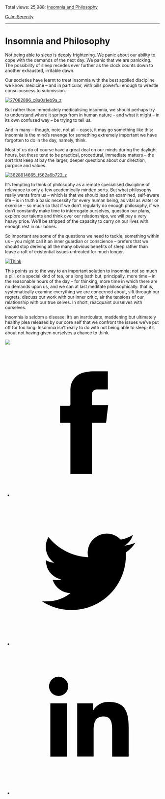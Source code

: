 Total views: 25,988: [Insomnia and Philosophy](https://www.theschooloflife.com/thebookoflife/philosophy-and-insomnia/)

[Calm:](https://www.theschooloflife.com/thebookoflife/category/calm/)[Serenity](https://www.theschooloflife.com/thebookoflife/category/calm/serenity/)

* * *

# Insomnia and Philosophy
<style>
						.alignnone {
  display: block;
  margin-left: auto;
  margin-right: auto;
  align: center:
}

.addtoany_share_save_container {
display:none;
}

.wp-block-image {
		display: block;
  margin-left: auto;
  margin-right: auto;
  width: 50%;
}

.aligncenter {
display: block;
  margin-left: auto;
  margin-right: auto;
  align: center:
}

@media only screen and (max-width: 500px) {
  .wp-block-image {
		display: block;
  margin-left: auto;
  margin-right: auto;
  width: 100%;
} }

h1 {max-width: 600px !important;
}
.s18-single-post .content-area .site-main article .post-cat-header-display + .old-wrapper p {
    font-size: 1.200em
}
						</style>

Not being able to sleep is deeply frightening. We panic about our ability to cope with the demands of the next day. We panic that we are panicking. The possibility of sleep recedes ever further as the clock counts down to another exhausted, irritable dawn.

Our societies have learnt to treat insomnia with the best applied discipline we know: medicine – and in particular, with pills powerful enough to wrestle consciousness to submission.

[![27082896_c8a0a1eb9a_z](https://www.theschooloflife.com/thebookoflife/wp-content/uploads/2016/02/27082896_c8a0a1eb9a_z.jpg)](http://www.thebookoflife.org/wp-content/uploads/2016/02/27082896_c8a0a1eb9a_z.jpg)

But rather than immediately medicalising insomnia, we should perhaps try to understand where it springs from in human nature – and what it might – in its own confused way – be trying to tell us.

And in many – though, note, not all – cases, it may go something like this: insomnia is the mind’s revenge for something extremely important we have forgotten to do in the day, namely, think.

Most of us do of course have a great deal on our minds during the daylight hours, but these tend to be practical, procedural, immediate matters – the sort that keep at bay the larger, deeper questions about our direction, purpose and values.

[![3628914665_f562a6b722_z](https://www.theschooloflife.com/thebookoflife/wp-content/uploads/2016/02/3628914665_f562a6b722_z.jpg)](http://www.thebookoflife.org/wp-content/uploads/2016/02/3628914665_f562a6b722_z.jpg)

It’s tempting to think of philosophy as a remote specialised discipline of relevance to only a few academically minded sorts. But what philosophy really wants from us – which is that we should lead an examined, self-aware life – is in truth a basic necessity for every human being, as vital as water or exercise – so much so that if we don’t regularly do enough philosophy, if we don’t constantly make time to interrogate ourselves, question our plans, explore our talents and think over our relationships, we will pay a very heavy price. We’ll be stripped of the capacity to carry on our lives with enough rest in our bones.

So important are some of the questions we need to tackle, something within us – you might call it an inner guardian or conscience – prefers that we should stop deriving all the many obvious benefits of sleep rather than leave a raft of existential issues untreated for much longer.

[![Think](https://www.theschooloflife.com/thebookoflife/wp-content/uploads/2016/02/3551487811_111e34096b_o.jpg)](http://www.thebookoflife.org/wp-content/uploads/2016/02/3551487811_111e34096b_o.jpg)

This points us to the way to an important solution to insomnia: not so much a pill, or a special kind of tea, or a long bath but, principally, more time – in the reasonable hours of the day – for thinking, more time in which there are no demands upon us, and we can at last meditate philosophically: that is, systematically examine everything we are concerned about, sift through our regrets, discuss our work with our inner critic, air the tensions of our relationship with our true selves. In short, reacquaint ourselves with ourselves.

Insomnia is seldom a disease: it’s an inarticulate, maddening but ultimately healthy plea released by our core self that we confront the issues we’ve put off for too long. Insomnia isn’t really to do with not being able to sleep; it’s about not having given ourselves a chance to think.

[![](https://img.youtube.com/vi/N3zqpAleU5g/0.jpg)](https://www.youtube.com/embed/N3zqpAleU5g '')
<style>
    .iframe-class { display: block !important; }
</style>

- [<svg xmlns="http://www.w3.org/2000/svg" viewbox="0 0 26 26"><title>Facebook</title>
                    <g>
                        <path d="M8.38,10H9.92c.2,0,.29,0,.29-.28,0-.82,0-1.64,0-2.46a3.05,3.05,0,0,1,2.57-3.15A7.22,7.22,0,0,1,14,3.95c.86,0,1.71,0,2.57,0h.25v3.2h-2A.85.85,0,0,0,14,8c0,.62,0,1.24,0,1.91h2.87L16.51,13H14v9H10.21V13H8.38Z"></path>
                    </g>
                </svg>](http://www.facebook.com/sharer/sharer.php?u=https://www.theschooloflife.com/thebookoflife/philosophy-and-insomnia/)
- [<svg xmlns="http://www.w3.org/2000/svg" viewbox="0 0 26 26"><title>Twitter</title>
                    <path d="M21.69,7.9a6.75,6.75,0,0,1-1.94.53,3.39,3.39,0,0,0,1.48-1.87,6.76,6.76,0,0,1-2.14.82,3.38,3.38,0,0,0-5.75,3.08,9.59,9.59,0,0,1-7-3.53,3.38,3.38,0,0,0,1,4.51A3.36,3.36,0,0,1,5.89,11v0A3.38,3.38,0,0,0,8.6,14.37a3.39,3.39,0,0,1-1.53.06,3.38,3.38,0,0,0,3.15,2.35A6.78,6.78,0,0,1,6,18.22a6.87,6.87,0,0,1-.81,0A9.6,9.6,0,0,0,20,10.08q0-.22,0-.44A6.86,6.86,0,0,0,21.69,7.9Z"></path>
                </svg>](http://twitter.com/share?url=https://www.theschooloflife.com/thebookoflife/philosophy-and-insomnia/&text=&via=theschooloflife)
- [<svg xmlns="http://www.w3.org/2000/svg" viewbox="0 0 26 26"><title>LinkedIn</title>
<path class="cls-2" d="M6.67,10H9.58v9.36H6.67ZM8.13,5.32A1.69,1.69,0,1,1,6.44,7,1.69,1.69,0,0,1,8.13,5.32"></path><path class="cls-2" d="M11.41,10H14.2v1.28h0A3.06,3.06,0,0,1,17,9.75c2.95,0,3.49,1.94,3.49,4.46v5.14H17.57V14.79c0-1.09,0-2.48-1.51-2.48s-1.75,1.18-1.75,2.4v4.63H11.41Z"></path></svg>](https://www.linkedin.com/shareArticle?mini=true&url=https://www.theschooloflife.com/thebookoflife/philosophy-and-insomnia/)
